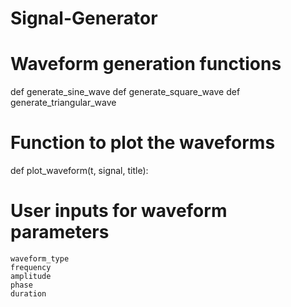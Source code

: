 # Signal-Generator

# Waveform generation functions
def generate_sine_wave
def generate_square_wave
def generate_triangular_wave
   
# Function to plot the waveforms
def plot_waveform(t, signal, title):

# User inputs for waveform parameters

    waveform_type 
    frequency 
    amplitude 
    phase 
    duration 





